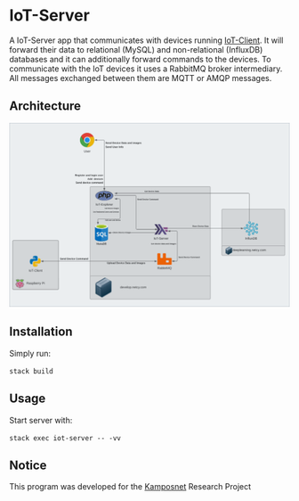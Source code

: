# IoT-Server

A IoT-Server app that communicates with devices running [IoT-Client](https://github.com/ovanr/IoT-client). 
It will forward their data to relational (MySQL) and non-relational (InfluxDB) databases and it can additionally forward commands to the devices. 
To communicate with the IoT devices it uses a RabbitMQ broker intermediary. 
All messages exchanged between them are MQTT or AMQP messages.

## Architecture

![Architecture Diagram](https://github.com/ovanr/IoT-Server/raw/main/architecture.png)

## Installation

Simply run:

`stack build`

## Usage

Start server with: 

`stack exec iot-server -- -vv`

## Notice

This program was developed for the [Kamposnet](https://kampos.eu/) Research Project 
